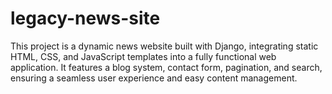 # legacy-news-site
This project is a dynamic news website built with Django, integrating static HTML, CSS, and JavaScript templates into a fully functional web application. It features a blog system, contact form, pagination, and search, ensuring a seamless user experience and easy content management.
